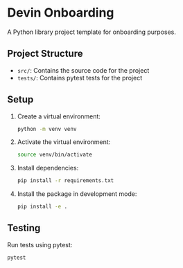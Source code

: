 # Devin Onboarding

A Python library project template for onboarding purposes.

## Project Structure

- `src/`: Contains the source code for the project
- `tests/`: Contains pytest tests for the project

## Setup

1. Create a virtual environment:
   ```bash
   python -m venv venv
   ```

2. Activate the virtual environment:
   ```bash
   source venv/bin/activate
   ```

3. Install dependencies:
   ```bash
   pip install -r requirements.txt
   ```

4. Install the package in development mode:
   ```bash
   pip install -e .
   ```

## Testing

Run tests using pytest:
```bash
pytest
```
